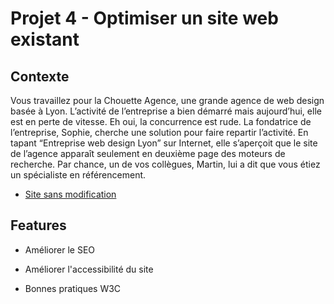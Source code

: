 # Projet 4 - Optimiser un site web existant
## Contexte
Vous travaillez pour la Chouette Agence, une grande agence de web design basée à Lyon. L’activité de l’entreprise a bien démarré mais aujourd’hui, elle est en perte de vitesse. Eh oui, la concurrence est rude. La fondatrice de l’entreprise, Sophie, cherche une solution pour faire repartir l’activité. En tapant “Entreprise web design Lyon” sur Internet, elle s’aperçoit que le site de l’agence apparaît seulement en deuxième page des moteurs de recherche. Par chance, un de vos collègues, Martin, lui a dit que vous étiez un spécialiste en référencement.

- [Site sans modification]

## Features

- Améliorer le SEO 
- Améliorer l'accessibilité du site
- Bonnes pratiques W3C

   [Site sans modification]: <https://github.com/yernauxalex/OC_P4_speedtest>

